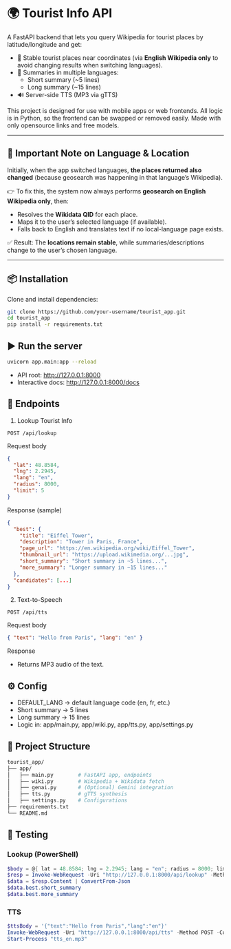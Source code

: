 # 🌍 Tourist Info API

A FastAPI backend that lets you query Wikipedia for tourist places by latitude/longitude and get:
- 📍 Stable tourist places near coordinates (via **English Wikipedia only** to avoid changing results when switching languages).
- 📖 Summaries in multiple languages:
  - Short summary (~5 lines)
  - Long summary (~15 lines)
- 🔊 Server-side TTS (MP3 via gTTS)

This project is designed for use with mobile apps or web frontends. All logic is in Python, so the frontend can be swapped or removed easily. Made with only opensource links and free models.

---

## 🚨 Important Note on Language & Location
Initially, when the app switched languages, **the places returned also changed** (because geosearch was happening in that language’s Wikipedia).  

👉 To fix this, the system now always performs **geosearch on English Wikipedia only**, then:
- Resolves the **Wikidata QID** for each place.
- Maps it to the user’s selected language (if available).
- Falls back to English and translates text if no local-language page exists.

✅ Result: The **locations remain stable**, while summaries/descriptions change to the user’s chosen language.

---

## 📦 Installation

Clone and install dependencies:

```bash
git clone https://github.com/your-username/tourist_app.git
cd tourist_app
pip install -r requirements.txt
```

## ▶️ Run the server
```bash
uvicorn app.main:app --reload
```
- API root: http://127.0.0.1:8000
- Interactive docs: http://127.0.0.1:8000/docs

## 🔗 Endpoints
1. Lookup Tourist Info
```
POST /api/lookup
```
Request body
```json
{
  "lat": 48.8584,
  "lng": 2.2945,
  "lang": "en",
  "radius": 8000,
  "limit": 5
}
```

Response (sample)
```json
{
  "best": {
    "title": "Eiffel Tower",
    "description": "Tower in Paris, France",
    "page_url": "https://en.wikipedia.org/wiki/Eiffel_Tower",
    "thumbnail_url": "https://upload.wikimedia.org/...jpg",
    "short_summary": "Short summary in ~5 lines...",
    "more_summary": "Longer summary in ~15 lines..."
  },
  "candidates": [...]
}
```

2. Text-to-Speech
```
POST /api/tts
```

Request body
```json
{ "text": "Hello from Paris", "lang": "en" }
```
Response
- Returns MP3 audio of the text.

## ⚙️ Config

- DEFAULT_LANG → default language code (en, fr, etc.)
- Short summary → 5 lines
- Long summary → 15 lines
- Logic in: app/main.py, app/wiki.py, app/tts.py, app/settings.py

## 📂 Project Structure

```bash
tourist_app/
├── app/
│   ├── main.py        # FastAPI app, endpoints
│   ├── wiki.py        # Wikipedia + Wikidata fetch
│   ├── genai.py       # (Optional) Gemini integration
│   ├── tts.py         # gTTS synthesis
│   ├── settings.py    # Configurations
├── requirements.txt
└── README.md
```

## 🧪 Testing
### Lookup (PowerShell)
```powershell
$body = @{ lat = 48.8584; lng = 2.2945; lang = "en"; radius = 8000; limit = 5 } | ConvertTo-Json
$resp = Invoke-WebRequest -Uri "http://127.0.0.1:8000/api/lookup" -Method POST -ContentType "application/json" -Body $body
$data = $resp.Content | ConvertFrom-Json
$data.best.short_summary
$data.best.more_summary
```

### TTS
```powershell
$ttsBody = '{"text":"Hello from Paris","lang":"en"}'
Invoke-WebRequest -Uri "http://127.0.0.1:8000/api/tts" -Method POST -ContentType "application/json" -Body $ttsBody -OutFile "tts_en.mp3"
Start-Process "tts_en.mp3"
```
